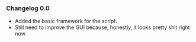 ### Changelog 0.0
- Added the basic framework for the script.
- Still need to improve the GUI because, honestly, it looks pretty shit right now.
